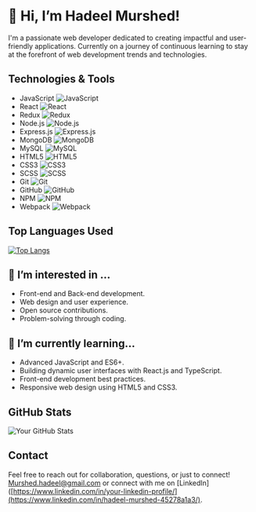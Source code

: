 # 👋 Hi, I’m Hadeel Murshed!
I'm a passionate web developer dedicated to creating impactful and user-friendly applications. Currently on a journey of continuous learning to stay at the forefront of web development trends and technologies.

## Technologies & Tools

- JavaScript ![JavaScript](https://img.shields.io/badge/-JavaScript-black?logo=javascript)
- React ![React](https://img.shields.io/badge/-React-black?logo=react)
- Redux ![Redux](https://img.shields.io/badge/-Redux-black?logo=redux)
- Node.js ![Node.js](https://img.shields.io/badge/-Node.js-black?logo=node.js)
- Express.js ![Express.js](https://img.shields.io/badge/-Express.js-black?logo=express)
- MongoDB ![MongoDB](https://img.shields.io/badge/-MongoDB-black?logo=mongodb)
- MySQL ![MySQL](https://img.shields.io/badge/-MySQL-black?logo=mysql)
- HTML5 ![HTML5](https://img.shields.io/badge/-HTML5-black?logo=html5)
- CSS3 ![CSS3](https://img.shields.io/badge/-CSS3-black?logo=css3)
- SCSS ![SCSS](https://img.shields.io/badge/-SCSS-black?logo=sass)
- Git ![Git](https://img.shields.io/badge/-Git-black?logo=git)
- GitHub ![GitHub](https://img.shields.io/badge/-GitHub-black?logo=github)
- NPM ![NPM](https://img.shields.io/badge/-NPM-black?logo=npm)
- Webpack ![Webpack](https://img.shields.io/badge/-Webpack-black?logo=webpack)


## Top Languages Used

[![Top Langs](https://github-readme-stats.vercel.app/api/top-langs/?username=Hadeel-Mur&layout=compact)](https://github.com/Hadeel-Mur/github-readme-stats)



## 👀 I’m interested in ...
  

- Front-end and Back-end development.
- Web design and user experience.
- Open source contributions.
- Problem-solving through coding.


## 🌱 I’m currently learning...

- Advanced JavaScript and ES6+.
- Building dynamic user interfaces with <i class="fab fa-react"></i> React.js and TypeScript.
- Front-end development best practices.
- Responsive web design using HTML5 and CSS3.



## GitHub Stats

![Your GitHub Stats](https://github-readme-stats.vercel.app/api?username=Hadeel-Mur&show_icons=true)


## Contact

Feel free to reach out for collaboration, questions, or just to connect! 
[Murshed.hadeel@gmail.com](mailto:Murshed.hadeel@gmail.com) 
or connect with me on 
[LinkedIn]([https://www.linkedin.com/in/your-linkedin-profile/](https://www.linkedin.com/in/hadeel-murshed-45278a1a3/).


<!---
Hadeel-Mur/Hadeel-Mur is a ✨ special ✨ repository because its `README.md` (this file) appears on your GitHub profile.
You can click the Preview link to take a look at your changes.
--->
